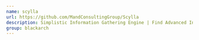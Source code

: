 ```yaml
---
name: scylla
url: https://github.com/MandConsultingGroup/Scylla
description: Simplistic Information Gathering Engine | Find Advanced Information on a Username, Website, Phone Number, etc URL : https://github.com/MandConsultingGroup/Scylla Groups : blackarch blackarch-recon blackarch-social
group: blackarch
---
```

